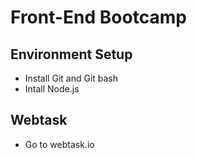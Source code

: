 # Front-End Bootcamp

## Environment Setup

* Install Git and Git bash
* Intall Node.js

## Webtask

* Go to webtask.io


